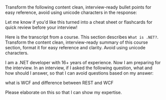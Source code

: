 Transform the following content clean, interview-ready bullet points for easy reference, avoid using unicode characters in the response:


Let me know if you'd like this turned into a cheat sheet or flashcards for quick review before your interview!

Here is the transcript from a course. This section describes `What is .NET?`. Transform the content clean, interview-ready summary of this course section, format it for easy reference and clarity. Avoid using unicode characters.

I am a .NET developer with 16+ years of experience. Now I am preparing for the interview. In an interview, if I asked the following question, what and how should I answer, so that I can avoid questions based on my answer:

what is WCF and difference between REST and WCF

Please elaborate on this so that I can show my expertise.